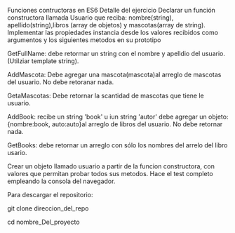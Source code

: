 Funciones contructoras en ES6
Detalle del ejercicio
Declarar un función constructora llamada Usuario que reciba: nombre(string), apellido(string),libros (array de objetos) y mascotas(array de string). Implementar las propiedades instancia desde los valores recibidos como argumentos y los siguientes metodos en su prototipo

GetFullName: debe retormar un string con el nombre y apelldio del usuario. (Utilziar template string).

AddMascota: Debe agregar una mascota(mascota)al arreglo de mascotas del usuario. No debe retoranar nada.

GetaMascotas: Debe retornar la scantidad de mascotas que tiene le usuario.

AddBook: recibe un string 'book' u iun string 'autor' debe agregar un objeto: {nombre:book, auto:auto}al arreglo de libros del usuario. No debe retornar nada.

GetBooks: debe retornar un arreglo con sólo los nombres del arrelo del libro usario.

Crear un objeto llamado usuario a partir de la funcion constructora, con valores que permitan probar todos sus metodos. Hace el test completo empleando la consola del navegador.

Para descargar el repositorio:

git clone direccion_del_repo

cd nombre_Del_proyecto